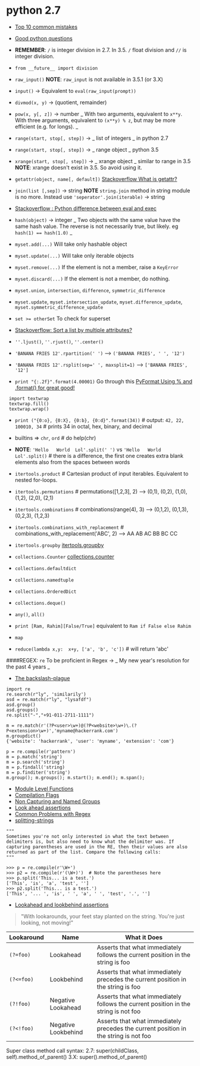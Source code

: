 # python 2.7 

- [Top 10 common mistakes](https://www.toptal.com/python/top-10-mistakes-that-python-programmers-make)
- [Good python questions](https://www.toptal.com/python#hiring-guide)
- **REMEMBER**: `/` is integer division in 2.7.  In 3.5. `/` float division and  `//` is integer division.
- `from __future__ import division`
- `raw_input()`  **NOTE**: `raw_input` is not available in 3.5.1 (or 3.X)
- `input()`  -> Equivalent to `eval(raw_input(prompt))`
- `divmod(x, y)` -> (quotient, remainder)
- `pow(x, y[, z])` -> number _ With two arguments, equivalent to `x**y`.  With three arguments, equivalent to `(x**y) % z`, but may be more efficient (e.g. for longs). _
- `range(start, stop[, step])` -> _ list of integers _ in python 2.7
- `range(start, stop[, step])` -> _ range object _ python 3.5
- `xrange(start, stop[, step])` -> _ xrange object _ similar to range in 3.5  **NOTE**: xrange doesn't exist in 3.5. So avoid using it.
- `getattr(object, name[, default])` [Stackoverflow What is getattr?](http://stackoverflow.com/questions/4075190/what-is-getattr-exactly-and-how-do-i-use-it)

- `join(list [,sep])` -> string  **NOTE** `string.join` method in string module is no more. Instead use `'seperator'.join(iterable)` -> string

- [Stackoverflow : Python difference between eval and exec](http://stackoverflow.com/questions/2220699/whats-the-difference-between-eval-exec-and-compile-in-python)
- `hash(object)` -> integer  _ Two objects with the same value have the same hash value.  The reverse is not necessarily true, but likely. eg `hash(1) == hash(1.0)` _

- `myset.add(...)`  Will take only hashable object
- `myset.update(...)`  Will take only iterable objects
- `myset.remove(...)`   If the element is not a member, raise a `KeyError`
- `myset.discard(...)`  If the element is not a member, do nothing.
- `myset.union`, `intersection`, `difference`, `symmetric_difference`
- `myset.update`, `myset.intersection_update`, `myset.difference_update`, `myset.symmetric_difference_update`
- `set >= otherSet` To check for superset

- [Stackoverflow: Sort a list by multiple attributes?](http://stackoverflow.com/questions/4233476/sort-a-list-by-multiple-attributes)

- `''.ljust()`, `''.rjust()`, `''.center()`
- `'BANANA FRIES 12'.rpartition(' ')`  --> `('BANANA FRIES', ' ', '12')`
- `'BANANA FRIES 12'.rsplit(sep=' ', maxsplit=1)`  --> `['BANANA FRIES', '12']`
- `print "{:.2f}".format(4.00001)`  Go through this [PyFormat Using % and .format() for great good!](https://pyformat.info/)
```
 import textwrap
 textwrap.fill()
 textwrap.wrap()
```
- `print ("{0:o}, {0:X}, {0:b}, {0:d}".format(34))` # output: `42, 22, 100010, 34` # prints 34 in octal, hex, binary, and decimal 

- builtins => `chr`, `ord`  # do help(chr) 

- **NOTE**: `'Hello   World  Lol'.split(' ')` vs `'Hello   World  Lol'.split()` # there is a difference, the first one creates extra blank elements also from the spaces between words

- `itertools.product` # Cartesian product of input iterables.  Equivalent to nested for-loops.
- `itertools.permutations`  # permutations([1,2,3], 2) --> (0,1), (0,2), (1,0), (1,2), (2,0), (2,1)
- `itertools.combinations`  # combinations(range(4), 3) --> (0,1,2), (0,1,3), (0,2,3), (1,2,3)
- `itertools.combinations_with_replacement`  # combinations_with_replacement('ABC', 2) --> AA AB AC BB BC CC
- `itertools.groupby` [itertools.groupby](https://docs.python.org/2/library/itertools.html#itertools.groupby)

- `collections.Counter` [collections.counter](https://pymotw.com/2/collections/counter.html)
- `collections.defaultdict` 
- `collections.namedtuple`
- `collections.OrderedDict`
- `collections.deque()`

- `any()`, `all()`
- `print [Ram, Rahim][False/True]`  equivalent to  `Ram if False else Rahim`
- `map`
- `reduce(lambda x,y:  x+y, ['a', 'b', 'c'])`  # will return 'abc'

####REGEX: `re` To be proficient in Regex -> _ My new year's resolution for the past 4 years _

- [The backslash-plague](https://docs.python.org/2/howto/regex.html#the-backslash-plague)

```
import re
re.search(r"ly", 'similarily')
asd = re.match(r"ly", "lysafdf")
asd.group()
asd.groups()
re.split("-","+91-011-2711-1111")

m = re.match(r'(?P<user>\w+)@(?P<website>\w+)\.(?P<extension>\w+)','myname@hackerrank.com')
m.groupdict()
{'website': 'hackerrank', 'user': 'myname', 'extension': 'com'}

p = re.compile(r'pattern')  
m = p.match('string')
m = p.search('string')
m = p.findall('string)
m = p.finditer('string')
m.group(); m.groups(); m.start(); m.end(); m.span();
```
- [Module Level Functions](https://docs.python.org/2/howto/regex.html#module-level-functions)  
- [Compilation Flags](https://docs.python.org/2/howto/regex.html#compilation-flags)
- [Non Capturing and Named Groups](https://docs.python.org/2/howto/regex.html#non-capturing-and-named-groups)
- [Look ahead assertions](https://docs.python.org/2/howto/regex.html#lookahead-assertions)
- [Common Problems with Regex](https://docs.python.org/2/howto/regex.html#common-problems)
- [splitting-strings](https://docs.python.org/2/howto/regex.html#splitting-strings)

```
"""
Sometimes you're not only interested in what the text between delimiters is, but also need to know what the delimiter was. If capturing parentheses are used in the RE, then their values are also returned as part of the list. Compare the following calls:
"""

>>> p = re.compile(r'\W+')
>>> p2 = re.compile(r'(\W+)')  # Note the parentheses here
>>> p.split('This... is a test.')
['This', 'is', 'a', 'test', '']
>>> p2.split('This... is a test.')
['This', '... ', 'is', ' ', 'a', ' ', 'test', '.', '']
```

- [Lookahead and lookbehind assertions](http://www.rexegg.com/regex-lookarounds.html)

>"With lookarounds, your feet stay planted on the string. You're just looking, not moving!"

| Lookaround | Name | What it Does |
|---    | --- | --- 
|`(?=foo)`	 |   Lookahead | Asserts that what immediately follows the current position in the string is foo
|`(?<=foo)` | Lookbehind	| Asserts that what immediately precedes the current position in the string is foo
|`(?!foo)`	| Negative Lookahead | Asserts that what immediately follows the current position in the string is not foo
|`(?<!foo)` | Negative Lookbehind | Asserts that what immediately precedes the current position in the string is not foo

Super class method call syntax:
2.7: super(childClass, self).method_of_parent()
3.X: super().method_of_parent()